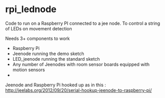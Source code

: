 rpi_lednode
===========

Code to run on a Raspberry PI connected to a jee node. To control a string of LEDs on movement detection

Needs 3+ components to work
- Raspberry Pi
- Jeenode running the demo sketch
- LED_jeenode running the standard sketch
- Any number of Jeenodes with room sensor boards equipped with motion sensors
- 
Jeenode and Raspberry Pi hooked up as in this : http://jeelabs.org/2012/09/20/serial-hookup-jeenode-to-raspberry-pi/


